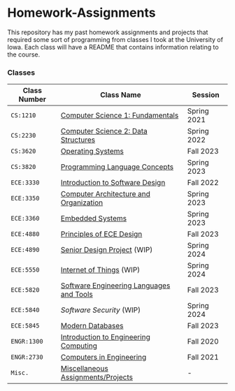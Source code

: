 # Homework-Assignments

This repository has my past homework assignments and projects that required some sort of programming from classes I took at the University of Iowa. 
Each class will have a README that contains information relating to the course.

### Classes
| Class Number | Class Name | Session |  
|--------------|------------|---------|
| `CS:1210`    | [Computer Science 1: Fundamentals](https://github.com/bmcano/Homework-Assignments/tree/main/Computer-Science-1) | Spring 2021 |
| `CS:2230`    | [Computer Science 2: Data Structures](https://github.com/bmcano/Homework-Assignments/tree/main/Computer-Science-2) | Spring 2022 |
| `CS:3620`    | [Operating Systems](https://github.com/bmcano/Homework-Assignments/tree/main/Operating-Systems) | Fall 2023 |
| `CS:3820`    | [Programming Language Concepts](https://github.com/bmcano/Homework-Assignments/tree/main/Programming-Language-Concepts) | Spring 2023 |
| `ECE:3330`   | [Introduction to Software Design](https://github.com/bmcano/Homework-Assignments/tree/main/Software%20Design) | Fall 2022 |
| `ECE:3350`   | [Computer Architecture and Organization](https://github.com/bmcano/Homework-Assignments/tree/main/Computer-Architecture-and-Organization) | Spring 2023 |
| `ECE:3360`   | [Embedded Systems](https://github.com/bmcano/Homework-Assignments/tree/main/Embedded-Systems) | Spring 2023 |
| `ECE:4880`   | [Principles of ECE Design](https://github.com/bmcano/Homework-Assignments/tree/main/Principles-ECE-Design) | Fall 2023 |
| `ECE:4890`   | [Senior Design Project](https://github.com/bmcano/workday-wellness-app) (WIP) | Spring 2024 |
| `ECE:5550`   | [Internet of Things](https://github.com/bmcano/Homework-Assignments/tree/main/Internet-of-Things) (WIP) | Spring 2024 |
| `ECE:5820`   | [Software Engineering Languages and Tools](https://github.com/bmcano/Homework-Assignments/tree/main/Software-Engineering-Languages-Tools) | Fall 2023 |
| `ECE:5840`   | *Software Security* (WIP) | Spring 2024 |
| `ECE:5845`   | [Modern Databases](https://github.com/bmcano/Homework-Assignments/tree/main/Modern-Databases) | Fall 2023 |
| `ENGR:1300`  | [Introduction to Engineering Computing](https://github.com/bmcano/Homework-Assignments/tree/main/Introduction-to-Engineering-Computing) | Fall 2020 |
| `ENGR:2730`  | [Computers in Engineering](https://github.com/bmcano/Homework-Assignments/tree/main/Computers-In-Engineering) | Fall 2021 |
| `Misc.`      | [Miscellaneous Assignments/Projects](https://github.com/bmcano/Homework-Assignments/tree/main/Miscellaneous) | - |
